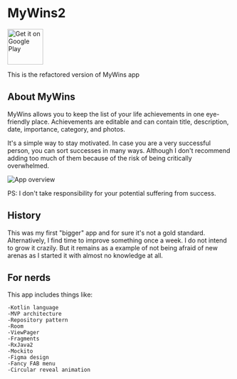 
# MyWins2
[<img src="https://gitlab.com/juanitobananas/wave-up/raw/master/google-play-store/google-play-badge.png"
      alt="Get it on Google Play"
      height="80">](https://play.google.com/store/apps/details?id=com.theandroiddev.mywins)

This is the refactored version of MyWins app
## About MyWins
MyWins allows you to keep the list of your life achievements in one eye-friendly place. Achievements are editable and can contain title, description, date, importance, category, and photos. 

It's a simple way to stay motivated. In case you are a very successful person, you can sort successes in many ways. Although I don't recommend adding too much of them because of the risk of being critically overwhelmed.

![App overview](https://media.giphy.com/media/Nm1I1ufzp3sFxe5IHu/giphy.gif)


PS: I don't take responsibility for your potential suffering from success.

## History
This was my first "bigger" app and for sure it's not a gold standard. Alternatively, I find time to improve something once a week. I do not intend to grow it crazily. But it remains as a example of not being afraid of new arenas as I started it with almost no knowledge at all.

## For nerds
This app includes things like:

    -Kotlin language
    -MVP architecture
    -Repository pattern
    -Room
    -ViewPager
    -Fragments
    -RxJava2
    -Mockito  
    -Figma design
    -Fancy FAB menu
    -Circular reveal animation
